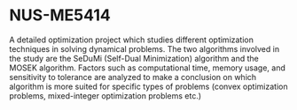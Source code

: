 # NUS-ME5414
A detailed optimization project which studies different optimization techniques in solving dynamical problems. The two algorithms involved in the study are the SeDuMi (Self-Dual Minimization) algorithm and the MOSEK algorithm. Factors such as computational time, memory usage, and sensitivity to tolerance are analyzed to make a conclusion on which algorithm is more suited for specific types of problems (convex optimization problems, mixed-integer optimization problems etc.)
